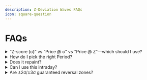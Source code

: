 ```yaml
---
description: Z-Deviation Waves FAQs
icon: square-question
---
```


# FAQs

<details>

<summary>“Z-score (σ)” vs “Price @ σ” vs “Price @ Z”—which should I use?</summary>

Start with **Z-score (σ)** to build intuition. Use **Price @ σ** when you want **tradable levels** and alert prices. Use **Price @ Z** when you need **consistent-looking charts** across different tickers for presentations.

</details>

<details>

<summary>How do I pick the right Period?</summary>

Match it to your timeframe and the asset’s personality. Daily swing traders often like **50**. Go **20–30** for tactical/intraday, **80–100** for calmer HTF context.

</details>

<details>

<summary>Does it repaint?</summary>

No. The calculations update intrabar like any rolling indicator and **lock on bar close**.

</details>

<details>

<summary>Can I use this intraday?</summary>

Yes. Expect **more frequent ±2σ tags** on lower timeframes—consider a **longer Period** or a touch of **Smoothing** to cut noise.

</details>

<details>

<summary>Are ±2σ/±3σ guaranteed reversal zones?</summary>

No. Markets aren’t perfectly normal. Treat σ as **stretch context**, not a promise. Wait for structure/momentum confirmation and always manage risk.

</details>
